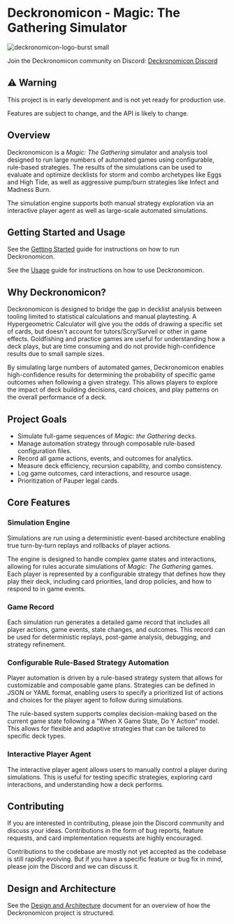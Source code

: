 # Deckronomicon - Magic: The Gathering Simulator

![deckronomicon-logo-burst small](https://github.com/user-attachments/assets/64e4353e-bba0-4636-b199-53de3d746a87)

Join the Deckronomicon community on Discord: [Deckronomicon
Discord](https://discord.gg/Jb7Q9w6K)

## ⚠️ Warning

This project is in early development and is not yet ready for production use.

Features are subject to change, and the API is likely to change.

## Overview

Deckronomicon is a _Magic: The Gathering_ simulator and analysis tool designed
to run large numbers of automated games using configurable, rule-based
strategies. The results of the simulations can be used to evaluate and optimize
decklists for storm and combo archetypes like Eggs and High Tide, as well as
aggressive pump/burn strategies like Infect and Madness Burn.

The simulation engine supports both manual strategy exploration via an
interactive player agent as well as large-scale automated simulations.

## Getting Started and Usage

See the [Getting Started](docs/GettingStarted.md) guide for instructions on how to run
Deckronomicon.

See the [Usage](docs/Usage.md) guide for instructions on how to use
Deckronomicon.


## Why Deckronomicon?

Deckronomicon is designed to bridge the gap in decklist analysis between
tooling limited to statistical calculations and manual playtesting. A
Hypergeometric Calculator will give you the odds of drawing a specific set of
cards, but doesn't account for tutors/Scry/Surveil or other in game effects.
Goldfishing and practice games are useful for understanding how a deck plays,
but are time consuming and do not provide high-confidence results due to small
sample sizes.

By simulating large numbers of automated games, Deckronomicon enables
high-confidence results for determining the probability of specific game
outcomes when following a given strategy. This allows players to explore the
impact of deck building decisions, card choices, and play patterns on the
overall performance of a deck.


## Project Goals

* Simulate full-game sequences of _Magic: the Gathering_ decks.
* Manage automation strategy through composable rule-based configuration files.
* Record all game actions, events, and outcomes for analytics.
* Measure deck efficiency, recursion capability, and combo consistency.  
* Log game outcomes, card interactions, and resource usage.
* Prioritization of Pauper legal cards.

## Core Features

### Simulation Engine

Simulations are run using a deterministic event-based architecture enabling
true turn-by-turn replays and rollbacks of player actions.

The engine is designed to handle complex game states and interactions,
allowing for rules accurate simulations of _Magic: The Gathering_ games. Each
player is represented by a configurable strategy that defines how they play
their deck, including card priorities, land drop policies, and how to respond
to in game events.

### Game Record

Each simulation run generates a detailed game record that includes all player
actions, game events, state changes, and outcomes. This record can be used for
deterministic replays, post-game analysis, debugging, and strategy refinement.

### Configurable Rule-Based Strategy Automation

Player automation is driven by a rule-based strategy system that allows for
customizable and composable game plans. Strategies can be defined in JSON or
YAML format, enabling users to specify a prioritized list of actions and
choices for the player agent to follow during simulations.

The rule-based system supports complex decision-making based on the current
game state following a "When X Game State, Do Y Action" model. This allows for
flexible and adaptive strategies that can be tailored to specific deck types.

### Interactive Player Agent

The interactive player agent allows users to manually control a player during
simulations. This is useful for testing specific strategies, exploring card
interactions, and understanding how a deck performs.

## Contributing

If you are interested in contributing, please join the Discord community and
discuss your ideas. Contributions in the form of bug reports, feature requests,
and card implementation requests are highly encouraged.

Contributions to the codebase are mostly not yet accepted as the codebase is
still rapidly evolving. But if you have a specific feature or bug fix in mind,
please join the Discord and we can discuss it.

## Design and Architecture

See the [Design and Architecture](docs/Architecture.md) document for an
overview of how the Deckronomicon project is structured.
